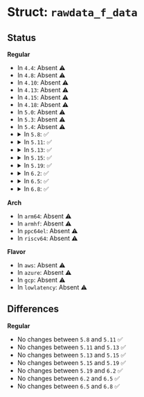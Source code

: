# Struct: <code>rawdata_f_data</code>

## Status
<b>Regular</b>
<ul>
<li>
In <code>4.4</code>: Absent ⚠️
</li>
<li>
In <code>4.8</code>: Absent ⚠️
</li>
<li>
In <code>4.10</code>: Absent ⚠️
</li>
<li>
In <code>4.13</code>: Absent ⚠️
</li>
<li>
In <code>4.15</code>: Absent ⚠️
</li>
<li>
In <code>4.18</code>: Absent ⚠️
</li>
<li>
In <code>5.0</code>: Absent ⚠️
</li>
<li>
In <code>5.3</code>: Absent ⚠️
</li>
<li>
In <code>5.4</code>: Absent ⚠️
</li>
<li>
<details>
<summary>In <code>5.8</code>: ✅</summary>

```c
struct rawdata_f_data {
    struct aa_loaddata *loaddata;
};
```
</details>
</li>
<li>
<details>
<summary>In <code>5.11</code>: ✅</summary>

```c
struct rawdata_f_data {
    struct aa_loaddata *loaddata;
};
```
</details>
</li>
<li>
<details>
<summary>In <code>5.13</code>: ✅</summary>

```c
struct rawdata_f_data {
    struct aa_loaddata *loaddata;
};
```
</details>
</li>
<li>
<details>
<summary>In <code>5.15</code>: ✅</summary>

```c
struct rawdata_f_data {
    struct aa_loaddata *loaddata;
};
```
</details>
</li>
<li>
<details>
<summary>In <code>5.19</code>: ✅</summary>

```c
struct rawdata_f_data {
    struct aa_loaddata *loaddata;
};
```
</details>
</li>
<li>
<details>
<summary>In <code>6.2</code>: ✅</summary>

```c
struct rawdata_f_data {
    struct aa_loaddata *loaddata;
};
```
</details>
</li>
<li>
<details>
<summary>In <code>6.5</code>: ✅</summary>

```c
struct rawdata_f_data {
    struct aa_loaddata *loaddata;
};
```
</details>
</li>
<li>
<details>
<summary>In <code>6.8</code>: ✅</summary>

```c
struct rawdata_f_data {
    struct aa_loaddata *loaddata;
};
```
</details>
</li>
</ul>
<b>Arch</b>
<ul>
<li>
In <code>arm64</code>: Absent ⚠️
</li>
<li>
In <code>armhf</code>: Absent ⚠️
</li>
<li>
In <code>ppc64el</code>: Absent ⚠️
</li>
<li>
In <code>riscv64</code>: Absent ⚠️
</li>
</ul>
<b>Flavor</b>
<ul>
<li>
In <code>aws</code>: Absent ⚠️
</li>
<li>
In <code>azure</code>: Absent ⚠️
</li>
<li>
In <code>gcp</code>: Absent ⚠️
</li>
<li>
In <code>lowlatency</code>: Absent ⚠️
</li>
</ul>

## Differences
<b>Regular</b>
<ul>
<li>
No changes between <code>5.8</code> and <code>5.11</code> ✅
</li>
<li>
No changes between <code>5.11</code> and <code>5.13</code> ✅
</li>
<li>
No changes between <code>5.13</code> and <code>5.15</code> ✅
</li>
<li>
No changes between <code>5.15</code> and <code>5.19</code> ✅
</li>
<li>
No changes between <code>5.19</code> and <code>6.2</code> ✅
</li>
<li>
No changes between <code>6.2</code> and <code>6.5</code> ✅
</li>
<li>
No changes between <code>6.5</code> and <code>6.8</code> ✅
</li>
</ul>
